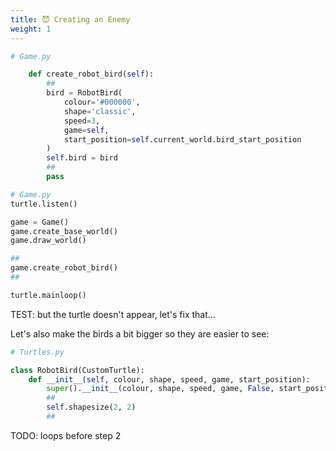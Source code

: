 ```yaml
---
title: 😈 Creating an Enemy
weight: 1
---
```


```python
# Game.py

    def create_robot_bird(self):
        ##
        bird = RobotBird(
            colour='#000000',
            shape='classic',
            speed=3,
            game=self,
            start_position=self.current_world.bird_start_position
        )
        self.bird = bird
        ##
        pass
```

```python
# Game.py
turtle.listen()

game = Game()
game.create_base_world()
game.draw_world()

##
game.create_robot_bird()
##

turtle.mainloop()
```

TEST: but the turtle doesn't appear, let's fix that...

Let's also make the birds a bit bigger so they are easier to see:

```python
# Turtles.py

class RobotBird(CustomTurtle):
    def __init__(self, colour, shape, speed, game, start_position):
        super().__init__(colour, shape, speed, game, False, start_position)
        ##
        self.shapesize(2, 2)
        ##

```

TODO: loops before step 2
